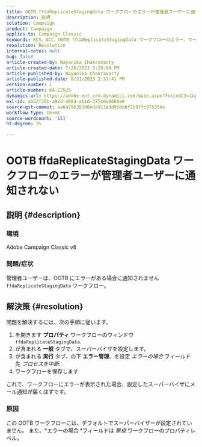 ```yaml
---
title: OOTB ffdaReplicateStagingData ワークフローのエラーが管理者ユーザーに通知されない
description: 説明
solution: Campaign
product: Campaign
applies-to: Campaign Classic
keywords: KCS、ACC、OOTB ffdaReplicateStagingData ワークフローのエラー、ワークフロープロパティ
resolution: Resolution
internal-notes: null
bug: false
article-created-by: Nayanika Chakravarty
article-created-date: 7/26/2023 5:29:04 PM
article-published-by: Nayanika Chakravarty
article-published-date: 8/21/2023 2:33:41 PM
version-number: 1
article-number: KA-22525
dynamics-url: https://adobe-ent.crm.dynamics.com/main.aspx?forceUCI=1&pagetype=entityrecord&etn=knowledgearticle&id=12cf74e5-d92b-ee11-bdf4-6045bd006e5a
exl-id: ab52f28b-a92d-4884-ab1d-375c0a9660e0
source-git-commit: aa6a79635380eda913ddd95da0f2b97fc975356e
workflow-type: tm+mt
source-wordcount: '151'
ht-degree: 3%

---
```


# OOTB ffdaReplicateStagingData ワークフローのエラーが管理者ユーザーに通知されない

## 説明 {#description}


### 環境

Adobe Campaign Classic v8

### 問題/症状

管理者ユーザーは、OOTB にエラーがある場合に通知されません `ffdaReplicateStagingData` ワークフロー。


## 解決策 {#resolution}


問題を解決するには、次の手順に従います。

1. を開きます <b>プロパティ</b> ワークフローのウィンドウ `ffdaReplicateStagingData`.
2. が含まれる <b>一般</b> タブで、スーパーバイザを設定します。
3. が含まれる <b>実行</b> タブ、の下 <b>エラー管理</b>、を設定 *エラーの場合* フィールド先 *プロセスを中断*.
4. ワークフローを保存します


これで、ワークフローにエラーが表示された場合、設定したスーパーバイザにメール通知が届くはずです。

### 原因

この OOTB ワークフローには、デフォルトでスーパーバイザーが設定されていません。 また、*エラーの場合<b> </b>*フィールドは *無視* ワークフローのプロパティレベル。

